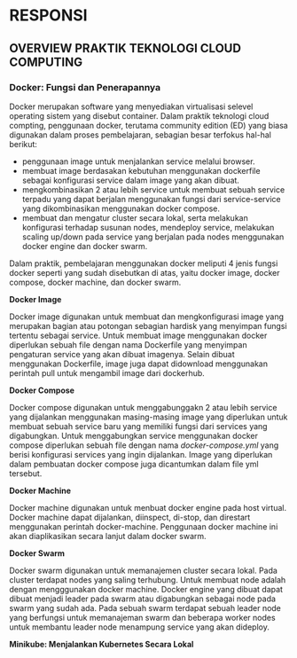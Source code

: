 # RESPONSI #
## OVERVIEW PRAKTIK TEKNOLOGI CLOUD COMPUTING ##

### Docker: Fungsi dan Penerapannya ###

Docker merupakan software yang menyediakan virtualisasi selevel operating sistem yang disebut container. Dalam praktik teknologi cloud compting, penggunaan docker, terutama community edition (ED) yang biasa digunakan dalam proses pembelajaran, sebagian besar terfokus hal-hal berikut: 
* penggunaan image untuk menjalankan service melalui browser.
* membuat image berdasakan kebutuhan menggunakan dockerfile sebagai konfigurasi service dalam image yang akan dibuat.
* mengkombinasikan 2 atau lebih service untuk membuat sebuah service terpadu yang dapat berjalan menggunakan fungsi dari service-service yang dikombinasikan menggunakan docker compose.
* membuat dan mengatur cluster secara lokal, serta melakukan konfigurasi terhadap susunan nodes, mendeploy service, melakukan scaling up/down pada service yang berjalan pada nodes menggunakan docker engine dan docker swarm.

Dalam praktik, pembelajaran menggunakan docker meliputi 4 jenis fungsi docker seperti yang sudah disebutkan di atas, yaitu docker image, docker compose, docker machine, dan docker swarm.

**Docker Image**

Docker image digunakan untuk membuat dan mengkonfigurasi image yang merupakan bagian atau potongan sebagian hardisk yang menyimpan fungsi tertentu sebagai service. Untuk membuat image menggunakan docker diperlukan sebuah file dengan nama Dockerfile yang menyimpan pengaturan service yang akan dibuat imagenya. Selain dibuat menggunakan Dockerfile, image juga dapat didownload menggunakan perintah pull untuk mengambil image dari dockerhub.

**Docker Compose**

Docker compose digunakan untuk menggabunggakn 2 atau lebih service yang dijalankan menggunakan masing-masing image yang diperlukan untuk membuat sebuah service baru yang memiliki fungsi dari services yang digabungkan. Untuk menggabungkan service menggunakan docker compose diperlukan sebuah file dengan nama *docker-compose.yml* yang berisi konfigurasi services yang ingin dijalankan. Image yang diperlukan dalam pembuatan docker compose juga dicantumkan dalam file yml tersebut.

**Docker Machine**

Docker machine digunakan untuk menbuat docker engine pada host virtual. Docker machine dapat dijalankan, diinspect, di-stop, dan direstart menggunakan perintah docker-machine. Penggunaan docker machine ini akan diaplikasikan secara lanjut dalam docker swarm.

**Docker Swarm**

Docker swarm digunakan untuk memanajemen cluster secara lokal. Pada cluster terdapat nodes yang saling terhubung. Untuk membuat node adalah dengan mengggunakan docker machine. Docker engine yang dibuat dapat dibuat menjadi leader pada swarm atau digabungkan sebagai node pada swarm yang sudah ada. Pada sebuah swarm terdapat sebuah leader node yang berfungsi untuk memanajeman swarm dan beberapa worker nodes untuk membantu leader node menampung service yang akan dideploy.

**Minikube: Menjalankan Kubernetes Secara Lokal**

